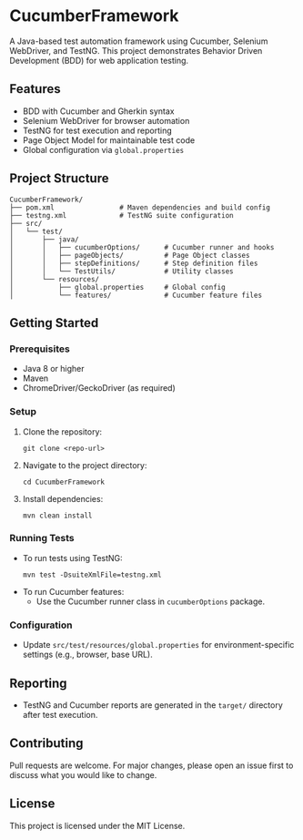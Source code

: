# CucumberFramework

A Java-based test automation framework using Cucumber, Selenium WebDriver, and TestNG. This project demonstrates Behavior Driven Development (BDD) for web application testing.

## Features
- BDD with Cucumber and Gherkin syntax
- Selenium WebDriver for browser automation
- TestNG for test execution and reporting
- Page Object Model for maintainable test code
- Global configuration via `global.properties`

## Project Structure
```
CucumberFramework/
├── pom.xml                # Maven dependencies and build config
├── testng.xml             # TestNG suite configuration
├── src/
│   └── test/
│       ├── java/
│       │   ├── cucumberOptions/      # Cucumber runner and hooks
│       │   ├── pageObjects/          # Page Object classes
│       │   ├── stepDefinitions/      # Step definition files
│       │   └── TestUtils/            # Utility classes
│       └── resources/
│           ├── global.properties     # Global config
│           └── features/             # Cucumber feature files
```

## Getting Started

### Prerequisites
- Java 8 or higher
- Maven
- ChromeDriver/GeckoDriver (as required)

### Setup
1. Clone the repository:
   ```
   git clone <repo-url>
   ```
2. Navigate to the project directory:
   ```
   cd CucumberFramework
   ```
3. Install dependencies:
   ```
   mvn clean install
   ```

### Running Tests
- To run tests using TestNG:
  ```
  mvn test -DsuiteXmlFile=testng.xml
  ```
- To run Cucumber features:
  - Use the Cucumber runner class in `cucumberOptions` package.

### Configuration
- Update `src/test/resources/global.properties` for environment-specific settings (e.g., browser, base URL).

## Reporting
- TestNG and Cucumber reports are generated in the `target/` directory after test execution.

## Contributing
Pull requests are welcome. For major changes, please open an issue first to discuss what you would like to change.

## License
This project is licensed under the MIT License.

